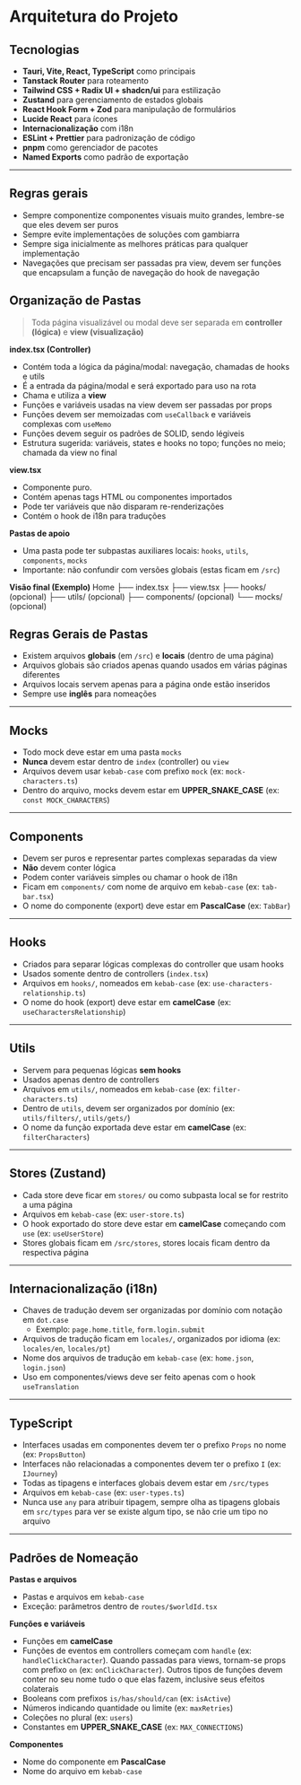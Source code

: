 # Arquitetura do Projeto

## Tecnologias
- **Tauri, Vite, React, TypeScript** como principais
- **Tanstack Router** para roteamento
- **Tailwind CSS + Radix UI + shadcn/ui** para estilização
- **Zustand** para gerenciamento de estados globais
- **React Hook Form + Zod** para manipulação de formulários
- **Lucide React** para ícones
- **Internacionalização** com i18n
- **ESLint + Prettier** para padronização de código
- **pnpm** como gerenciador de pacotes
- **Named Exports** como padrão de exportação

---

## Regras gerais
- Sempre componentize componentes visuais muito grandes, lembre-se que eles devem ser puros
- Sempre evite implementações de soluções com gambiarra
- Sempre siga inicialmente as melhores práticas para qualquer implementação
- Navegações que precisam ser passadas pra view, devem ser funções que encapsulam a função de navegação do hook de navegação

## Organização de Pastas

> Toda página visualizável ou modal deve ser separada em **controller (lógica)** e **view (visualização)**

**index.tsx (Controller)**
- Contém toda a lógica da página/modal: navegação, chamadas de hooks e utils
- É a entrada da página/modal e será exportado para uso na rota
- Chama e utiliza a **view**
- Funções e variáveis usadas na view devem ser passadas por props
- Funções devem ser memoizadas com `useCallback` e variáveis complexas com `useMemo`
- Funções devem seguir os padrões de SOLID, sendo légiveis
- Estrutura sugerida: variáveis, states e hooks no topo; funções no meio; chamada da view no final

**view.tsx**
- Componente puro.
- Contém apenas tags HTML ou componentes importados
- Pode ter variáveis que não disparam re-renderizações
- Contém o hook de i18n para traduções

**Pastas de apoio**
- Uma pasta pode ter subpastas auxiliares locais: `hooks`, `utils`, `components`, `mocks`
- Importante: não confundir com versões globais (estas ficam em `/src`)

**Visão final (Exemplo)**
Home
├── index.tsx
├── view.tsx
├── hooks/ (opcional)
├── utils/ (opcional)
├── components/ (opcional)
└── mocks/ (opcional)

## Regras Gerais de Pastas
- Existem arquivos **globais** (em `/src`) e **locais** (dentro de uma página)
- Arquivos globais são criados apenas quando usados em várias páginas diferentes
- Arquivos locais servem apenas para a página onde estão inseridos
- Sempre use **inglês** para nomeações

---

## Mocks
- Todo mock deve estar em uma pasta `mocks`
- **Nunca** devem estar dentro de `index` (controller) ou `view`
- Arquivos devem usar `kebab-case` com prefixo `mock` (ex: `mock-characters.ts`)
- Dentro do arquivo, mocks devem estar em **UPPER_SNAKE_CASE** (ex: `const MOCK_CHARACTERS`)

---

## Components
- Devem ser puros e representar partes complexas separadas da view
- **Não** devem conter lógica
- Podem conter variáveis simples ou chamar o hook de i18n
- Ficam em `components/` com nome de arquivo em `kebab-case` (ex: `tab-bar.tsx`)
- O nome do componente (export) deve estar em **PascalCase** (ex: `TabBar`)

---

## Hooks
- Criados para separar lógicas complexas do controller que usam hooks
- Usados somente dentro de controllers (`index.tsx`)
- Arquivos em `hooks/`, nomeados em `kebab-case` (ex: `use-characters-relationship.ts`)
- O nome do hook (export) deve estar em **camelCase** (ex: `useCharactersRelationship`)

---

## Utils
- Servem para pequenas lógicas **sem hooks**
- Usados apenas dentro de controllers
- Arquivos em `utils/`, nomeados em `kebab-case` (ex: `filter-characters.ts`)
- Dentro de `utils`, devem ser organizados por domínio (ex: `utils/filters/`, `utils/gets/`)
- O nome da função exportada deve estar em **camelCase** (ex: `filterCharacters`)

---

## Stores (Zustand)
- Cada store deve ficar em `stores/` ou como subpasta local se for restrito a uma página
- Arquivos em `kebab-case` (ex: `user-store.ts`)
- O hook exportado do store deve estar em **camelCase** começando com `use` (ex: `useUserStore`)
- Stores globais ficam em `/src/stores`, stores locais ficam dentro da respectiva página

---

## Internacionalização (i18n)
- Chaves de tradução devem ser organizadas por domínio com notação em `dot.case`  
  - Exemplo: `page.home.title`, `form.login.submit`
- Arquivos de tradução ficam em `locales/`, organizados por idioma (ex: `locales/en`, `locales/pt`)
- Nome dos arquivos de tradução em `kebab-case` (ex: `home.json`, `login.json`)
- Uso em componentes/views deve ser feito apenas com o hook `useTranslation`

---

## TypeScript
- Interfaces usadas em componentes devem ter o prefixo `Props` no nome (ex: `PropsButton`)
- Interfaces não relacionadas a componentes devem ter o prefixo `I` (ex: `IJourney`)
- Todas as tipagens e interfaces globais devem estar em `/src/types`
- Arquivos em `kebab-case` (ex: `user-types.ts`)
- Nunca use `any` para atribuir tipagem, sempre olha as tipagens globais em `src/types` para ver se existe algum tipo, se não crie um tipo no arquivo

---

## Padrões de Nomeação

**Pastas e arquivos**
- Pastas e arquivos em `kebab-case`
- Exceção: parâmetros dentro de `routes/$worldId.tsx`

**Funções e variáveis**
- Funções em **camelCase**
- Funções de eventos em controllers começam com `handle` (ex: `handleClickCharacter`). Quando passadas para views, tornam-se props com prefixo `on` (ex: `onClickCharacter`). Outros tipos de funções devem conter no seu nome tudo o que elas fazem, inclusive seus efeitos colaterais
- Booleans com prefixos `is/has/should/can` (ex: `isActive`)
- Números indicando quantidade ou limite (ex: `maxRetries`)
- Coleções no plural (ex: `users`)
- Constantes em **UPPER_SNAKE_CASE** (ex: `MAX_CONNECTIONS`)

**Componentes**
- Nome do componente em **PascalCase**
- Nome do arquivo em `kebab-case`